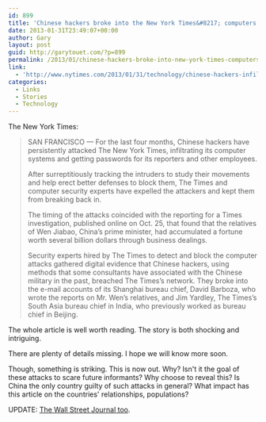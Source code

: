 ```yaml
---
id: 899
title: 'Chinese hackers broke into the New York Times&#8217; computers'
date: 2013-01-31T23:49:07+00:00
author: Gary
layout: post
guid: http://garytouet.com/?p=899
permalink: /2013/01/chinese-hackers-broke-into-new-york-times-computers/
link:
  - 'http://www.nytimes.com/2013/01/31/technology/chinese-hackers-infiltrate-new-york-times-computers.html?pagewanted=all&_r=0'
categories:
  - Links
  - Stories
  - Technology
---
```

The New York Times:
<blockquote>SAN FRANCISCO — For the last four months, Chinese hackers have persistently attacked The New York Times, infiltrating its computer systems and getting passwords for its reporters and other employees.

After surreptitiously tracking the intruders to study their movements and help erect better defenses to block them, The Times and computer security experts have expelled the attackers and kept them from breaking back in.

The timing of the attacks coincided with the reporting for a Times investigation, published online on Oct. 25, that found that the relatives of Wen Jiabao, China’s prime minister, had accumulated a fortune worth several billion dollars through business dealings.

Security experts hired by The Times to detect and block the computer attacks gathered digital evidence that Chinese hackers, using methods that some consultants have associated with the Chinese military in the past, breached The Times’s network. They broke into the e-mail accounts of its Shanghai bureau chief, David Barboza, who wrote the reports on Mr. Wen’s relatives, and Jim Yardley, The Times’s South Asia bureau chief in India, who previously worked as bureau chief in Beijing.</blockquote>

The whole article is well worth reading. The story is both shocking and intriguing.

There are plenty of details missing. I hope we will know more soon.

Though, something is striking. This is now out. Why? Isn't it the goal of these attacks to scare future informants?
Why choose to reveal this? Is China the only country guilty of such attacks in general?
What impact has this article on the countries' relationships, populations?

UPDATE: <a href="http://online.wsj.com/article_email/SB10001424127887323926104578276202952260718-lMyQjAxMTAzMDMwMTEzNDEyWj.html">The Wall Street Journal too</a>.